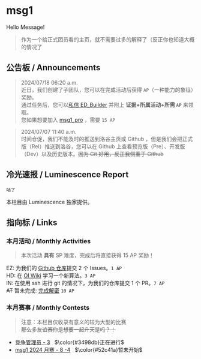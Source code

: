 # msg1
Hello Message!

> 作为一个给正式团员看的主页，就不需要过多的解释了（反正你也知道大概的情况了

## 公告板 / Announcements
> 2024/07/18 06:20 a.m.  
近日，我们创建了子团队，您可以在完成活动后获得 `AP`（一种能力的象征）奖励。  
通过任务后，您可以[私信 ED_Builder](/chat?uid=1023494) 并附上 **证据+所属活动+所需 `AP`** 来领取。  
您如果想要加入 [msg1_pro](/team/82558) ，需要 `15 AP`

> 2024/07/07 11:40 a.m.  
时间仓促，我们不能及时的推送到洛谷主页或 Github ，但是我们会把正式版（Rel）推送到洛谷，您可以在 Github 上查看预览版（Pre）、开发版（Dev）以及历史版本。~~因为 Git 好用，反正我侧重于 Github~~

## 冷光速报 / Luminescence Report
```luminescence-report
咕了
```
本栏目由 Luminescence 独家提供。

## 指向标 / Links
### 本月活动 / Monthly Activities
> 本次活动 **具有** SP 难度，完成后将直接获得 15 AP 奖励！

EZ: 为我们的 [Github 仓库](https://github.com/Healerfang/healer)提交 2 个 Issues。`1 AP`  
HD: 在 [OI Wiki](https://oi.wiki) 学习一个新算法。`3 AP`  
IN: 在使用 ssh 进行 git 的情况下，为我们的仓库提交 1 个 PR。`7 AP`  
~~AT~~ 暂未完成: [完成解密](https://www.luogu.com/paste/a3l94tte "Designed by ED_Builder") `10 AP`
### 本月赛事 / Monthly Contests
> 注意：本栏目仅收录有意义的较为大型的比赛  
~~那么多友谊赛你是想要一起升天是吗？！~~
- [竞争管理员 - 3](/contest/181717) &nbsp; $\color{#3498db}正在进行$
- [msg1 2024 月赛 - 8 -4](/contest/183929) &nbsp; $\color{#52c41a}暂未开始$